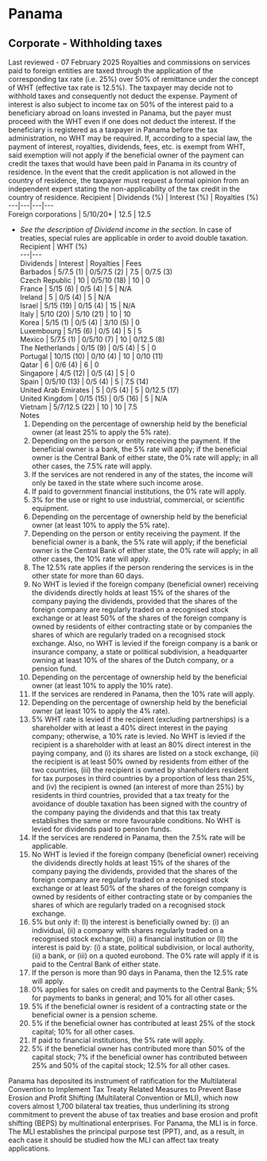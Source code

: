 # Panama
## Corporate - Withholding taxes
Last reviewed - 07 February 2025
Royalties and commissions on services paid to foreign entities are taxed through the application of the corresponding tax rate (i.e. 25%) over 50% of remittance under the concept of WHT (effective tax rate is 12.5%). The taxpayer may decide not to withhold taxes and consequently not deduct the expense.
Payment of interest is also subject to income tax on 50% of the interest paid to a beneficiary abroad on loans invested in Panama, but the payer must proceed with the WHT even if one does not deduct the interest.
If the beneficiary is registered as a taxpayer in Panama before the tax administration, no WHT may be required.
If, according to a special law, the payment of interest, royalties, dividends, fees, etc. is exempt from WHT, said exemption will not apply if the beneficial owner of the payment can credit the taxes that would have been paid in Panama in its country of residence. In the event that the credit application is not allowed in the country of residence, the taxpayer must request a formal opinion from an independent expert stating the non-applicability of the tax credit in the country of residence.
Recipient | Dividends (%) | Interest (%) | Royalties (%)  
---|---|---|---  
Foreign corporations | 5/10/20* | 12.5 | 12.5  
* _See the description of Dividend income in the section_.
In case of treaties, special rules are applicable in order to avoid double taxation.
Recipient | WHT (%)  
---|---  
Dividends | Interest | Royalties | Fees  
Barbados | 5/7.5 (1) | 0/5/7.5 (2) | 7.5 | 0/7.5 (3)  
Czech Republic | 10 | 0/5/10 (18) | 10 | 0  
France | 5/15 (6) | 0/5 (4) | 5 | N/A  
Ireland | 5 | 0/5 (4) | 5 | N/A  
Israel | 5/15 (19) | 0/15 (4) | 15 | N/A  
Italy | 5/10 (20) | 5/10 (21) | 10 | 10  
Korea | 5/15 (1) | 0/5 (4) | 3/10 (5) | 0  
Luxembourg | 5/15 (6) | 0/5 (4) | 5 | 5  
Mexico | 5/7.5 (1) | 0/5/10 (7) | 10 | 0/12.5 (8)  
The Netherlands | 0/15 (9) | 0/5 (4) | 5 | 0  
Portugal | 10/15 (10) | 0/10 (4) | 10 | 0/10 (11)  
Qatar | 6 | 0/6 (4) | 6 | 0  
Singapore | 4/5 (12) | 0/5 (4) | 5 | 0  
Spain | 0/5/10 (13) | 0/5 (4) | 5 | 7.5 (14)  
United Arab Emirates | 5 | 0/5 (4) | 5 | 0/12.5 (17)  
United Kingdom | 0/15 (15) | 0/5 (16) | 5 | N/A  
Vietnam | 5/7/12.5 (22) | 10 | 10 | 7.5  
Notes
  1. Depending on the percentage of ownership held by the beneficial owner (at least 25% to apply the 5% rate).
  2. Depending on the person or entity receiving the payment. If the beneficial owner is a bank, the 5% rate will apply; if the beneficial owner is the Central Bank of either state, the 0% rate will apply; in all other cases, the 7.5% rate will apply.
  3. If the services are not rendered in any of the states, the income will only be taxed in the state where such income arose.
  4. If paid to government financial institutions, the 0% rate will apply.
  5. 3% for the use or right to use industrial, commercial, or scientific equipment.
  6. Depending on the percentage of ownership held by the beneficial owner (at least 10% to apply the 5% rate).
  7. Depending on the person or entity receiving the payment. If the beneficial owner is a bank, the 5% rate will apply; if the beneficial owner is the Central Bank of either state, the 0% rate will apply; in all other cases, the 10% rate will apply.
  8. The 12.5% rate applies if the person rendering the services is in the other state for more than 60 days.
  9. No WHT is levied if the foreign company (beneficial owner) receiving the dividends directly holds at least 15% of the shares of the company paying the dividends, provided that the shares of the foreign company are regularly traded on a recognised stock exchange or at least 50% of the shares of the foreign company is owned by residents of either contracting state or by companies the shares of which are regularly traded on a recognised stock exchange. Also, no WHT is levied if the foreign company is a bank or insurance company, a state or political subdivision, a headquarter owning at least 10% of the shares of the Dutch company, or a pension fund.
  10. Depending on the percentage of ownership held by the beneficial owner (at least 10% to apply the 10% rate).
  11. If the services are rendered in Panama, then the 10% rate will apply.
  12. Depending on the percentage of ownership held by the beneficial owner (at least 10% to apply the 4% rate).
  13. 5% WHT rate is levied if the recipient (excluding partnerships) is a shareholder with at least a 40% direct interest in the paying company; otherwise, a 10% rate is levied. No WHT is levied if the recipient is a shareholder with at least an 80% direct interest in the paying company, and (i) its shares are listed on a stock exchange, (ii) the recipient is at least 50% owned by residents from either of the two countries, (iii) the recipient is owned by shareholders resident for tax purposes in third countries by a proportion of less than 25%, and (iv) the recipient is owned (an interest of more than 25%) by residents in third countries, provided that a tax treaty for the avoidance of double taxation has been signed with the country of the company paying the dividends and that this tax treaty establishes the same or more favourable conditions. No WHT is levied for dividends paid to pension funds.
  14. If the services are rendered in Panama, then the 7.5% rate will be applicable.
  15. No WHT is levied if the foreign company (beneficial owner) receiving the dividends directly holds at least 15% of the shares of the company paying the dividends, provided that the shares of the foreign company are regularly traded on a recognised stock exchange or at least 50% of the shares of the foreign company is owned by residents of either contracting state or by companies the shares of which are regularly traded on a recognised stock exchange.
  16. 5% but only if: (I) the interest is beneficially owned by: (i) an individual, (ii) a company with shares regularly traded on a recognised stock exchange, (iii) a financial institution or (II) the interest is paid by: (i) a state, political subdivision, or local authority, (ii) a bank, or (iii) on a quoted eurobond. The 0% rate will apply if it is paid to the Central Bank of either state.
  17. If the person is more than 90 days in Panama, then the 12.5% rate will apply.
  18. 0% applies for sales on credit and payments to the Central Bank; 5% for payments to banks in general; and 10% for all other cases.
  19. 5% if the beneficial owner is resident of a contracting state or the beneficial owner is a pension scheme.
  20. 5% if the beneficial owner has contributed at least 25% of the stock capital; 10% for all other cases.
  21. If paid to financial institutions, the 5% rate will apply.
  22. 5% if the beneficial owner has contributed more than 50% of the capital stock; 7% if the beneficial owner has contributed between 25% and 50% of the capital stock; 12.5% for all other cases.


Panama has deposited its instrument of ratification for the Multilateral Convention to Implement Tax Treaty Related Measures to Prevent Base Erosion and Profit Shifting (Multilateral Convention or MLI), which now covers almost 1,700 bilateral tax treaties, thus underlining its strong commitment to prevent the abuse of tax treaties and base erosion and profit shifting (BEPS) by multinational enterprises.
For Panama, the MLI is in force. The MLI establishes the principal purpose test (PPT), and, as a result, in each case it should be studied how the MLI can affect tax treaty applications.
